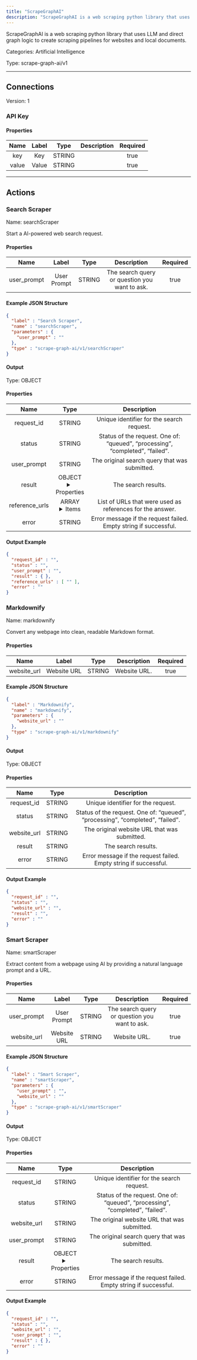 ```yaml
---
title: "ScrapeGraphAI"
description: "ScrapeGraphAI is a web scraping python library that uses LLM and direct graph logic to create scraping pipelines for websites and local documents."
---
```


ScrapeGraphAI is a web scraping python library that uses LLM and direct graph logic to create scraping pipelines for websites and local documents.


Categories: Artificial Intelligence


Type: scrape-graph-ai/v1

<hr />



## Connections

Version: 1


### API Key

#### Properties

|      Name       |      Label     |     Type     |     Description     | Required |
|:---------------:|:--------------:|:------------:|:-------------------:|:--------:|
| key | Key | STRING |  | true |
| value | Value | STRING |  | true |





<hr />



## Actions


### Search Scraper
Name: searchScraper

Start a AI-powered web search request.

#### Properties

|      Name       |      Label     |     Type     |     Description     | Required |
|:---------------:|:--------------:|:------------:|:-------------------:|:--------:|
| user_prompt | User Prompt | STRING | The search query or question you want to ask. | true |

#### Example JSON Structure
```json
{
  "label" : "Search Scraper",
  "name" : "searchScraper",
  "parameters" : {
    "user_prompt" : ""
  },
  "type" : "scrape-graph-ai/v1/searchScraper"
}
```

#### Output



Type: OBJECT


#### Properties

|     Name     |     Type     |     Description     |
|:------------:|:------------:|:-------------------:|
| request_id | STRING | Unique identifier for the search request. |
| status | STRING | Status of the request. One of: “queued”, “processing”, “completed”, “failed”. |
| user_prompt | STRING | The original search query that was submitted. |
| result | OBJECT <details> <summary> Properties </summary> {} </details> | The search results. |
| reference_urls | ARRAY <details> <summary> Items </summary> [STRING] </details> | List of URLs that were used as references for the answer. |
| error | STRING | Error message if the request failed. Empty string if successful. |




#### Output Example
```json
{
  "request_id" : "",
  "status" : "",
  "user_prompt" : "",
  "result" : { },
  "reference_urls" : [ "" ],
  "error" : ""
}
```


### Markdownify
Name: markdownify

Convert any webpage into clean, readable Markdown format.

#### Properties

|      Name       |      Label     |     Type     |     Description     | Required |
|:---------------:|:--------------:|:------------:|:-------------------:|:--------:|
| website_url | Website URL | STRING | Website URL. | true |

#### Example JSON Structure
```json
{
  "label" : "Markdownify",
  "name" : "markdownify",
  "parameters" : {
    "website_url" : ""
  },
  "type" : "scrape-graph-ai/v1/markdownify"
}
```

#### Output



Type: OBJECT


#### Properties

|     Name     |     Type     |     Description     |
|:------------:|:------------:|:-------------------:|
| request_id | STRING | Unique identifier for the request. |
| status | STRING | Status of the request. One of: “queued”, “processing”, “completed”, “failed”. |
| website_url | STRING | The original website URL that was submitted. |
| result | STRING | The search results. |
| error | STRING | Error message if the request failed. Empty string if successful. |




#### Output Example
```json
{
  "request_id" : "",
  "status" : "",
  "website_url" : "",
  "result" : "",
  "error" : ""
}
```


### Smart Scraper
Name: smartScraper

Extract content from a webpage using AI by providing a natural language prompt and a URL.

#### Properties

|      Name       |      Label     |     Type     |     Description     | Required |
|:---------------:|:--------------:|:------------:|:-------------------:|:--------:|
| user_prompt | User Prompt | STRING | The search query or question you want to ask. | true |
| website_url | Website URL | STRING | Website URL. | true |

#### Example JSON Structure
```json
{
  "label" : "Smart Scraper",
  "name" : "smartScraper",
  "parameters" : {
    "user_prompt" : "",
    "website_url" : ""
  },
  "type" : "scrape-graph-ai/v1/smartScraper"
}
```

#### Output



Type: OBJECT


#### Properties

|     Name     |     Type     |     Description     |
|:------------:|:------------:|:-------------------:|
| request_id | STRING | Unique identifier for the search request. |
| status | STRING | Status of the request. One of: “queued”, “processing”, “completed”, “failed”. |
| website_url | STRING | The original website URL that was submitted. |
| user_prompt | STRING | The original search query that was submitted. |
| result | OBJECT <details> <summary> Properties </summary> {} </details> | The search results. |
| error | STRING | Error message if the request failed. Empty string if successful. |




#### Output Example
```json
{
  "request_id" : "",
  "status" : "",
  "website_url" : "",
  "user_prompt" : "",
  "result" : { },
  "error" : ""
}
```





